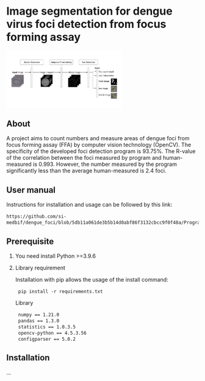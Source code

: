 # Image segmentation for dengue virus foci detection from focus forming assay
<img src="https://github.com/si-medbif/dengue_foci/blob/8e39c289992df571dc877bbf3a45a8527c5a889f/workflow.png" style="max-width: 60%;" align="center" />

## About
A project aims to count numbers and measure areas of dengue foci from focus forming assay (FFA) by computer vision technology (OpenCV). The specificity of the developed foci detection program is 93.75%. The R-value of the correlation between the foci measured by program and human-measured is 0.993. However, the number measured by the program significantly less than the average human-measured is 2.4 foci.
## User manual
Instructions for installation and usage can be followed by this link:

    https://github.com/si-medbif/dengue_foci/blob/5db11a061de3b5b14d0abf86f3132cbcc9f0f48a/Program%20guidebook%20demo%20version.pdf
    
## Prerequisite
1. You need install Python >=3.9.6
2. Library requirement

    Installation with pip allows the usage of the install command:

        pip install -r requirements.txt
    Library

        numpy == 1.21.0
        pandas == 1.3.0
        statistics == 1.0.3.5
        opencv-python == 4.5.3.56
        configparser == 5.0.2




## Installation
...
    
